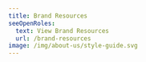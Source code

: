 ```yaml
---
title: Brand Resources
seeOpenRoles:
  text: View Brand Resources
  url: /brand-resources
image: /img/about-us/style-guide.svg
---
```

